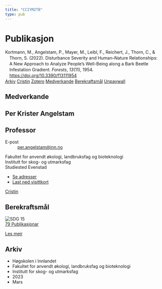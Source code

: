 ```yaml
---
title: "CCIYM2TB"
type: pub
---
```

<h1>Publikasjon</h1>
<article id="csl-bib-container-CCIYM2TB" class="csl-bib-container">
  <div class="csl-bib-body" style="line-height: 1.35; padding-left: 1em; text-indent:-1em;">
  <div class="csl-entry">Kortmann, M., Angelstam, P., Mayer, M., Leibl, F., Reichert, J., Thorn, C., &amp; Thorn, S. (2022). Disturbance Severity and Human&#x2013;Nature Relationships: A New Approach to Analyze People&#x2019;s Well-Being along a Bark Beetle Infestation Gradient. <i>Forests</i>, <i>13</i>(11), 1954. <a href="https://doi.org/10.3390/f13111954">https://doi.org/10.3390/f13111954</a></div>
</div>
  <div class="csl-bib-buttons">
    <a href="#taxonomy-article-CCIYM2TB" class="csl-bib-button">Arkiv</a>
    <a href alt="Cristin URL" class="csl-bib-button">Cristin</a>
    <a href alt="Zotero URL" class="csl-bib-button">Zotero</a>
    <a href="#contributors-article-CCIYM2TB" class="csl-bib-button">Medverkande</a>
    <a href="#sdg-article-CCIYM2TB" class="csl-bib-button">Berekraftsmål</a>
    <a href="https://www.mdpi.com/1999-4907/13/11/1954/pdf?version=1669107385" class="csl-bib-button">Unpaywall</a>
  </div>
  <div id="csl-bib-meta-container-CCIYM2TB"></div>
</article>
<div id="csl-bib-meta-CCIYM2TB" class="csl-bib-meta">
  <article id="contributors-article-CCIYM2TB" class="contributors-article">
    <h1>Medverkande</h1>
    <div class="personas">
<div class="vrtx-hinn-person-card">
<div class="photo">
<i class="lar la-user-circle missing-person"></i>
</div>
<div class="info">
<hgroup><h1>Per Krister Angelstam</h1>
<h2>Professor</h2>
</hgroup><dl>
<dt>E-post</dt>
<dd>
<a href="mailto:per.angelstam@inn.no">per.angelstam@inn.no</a>
</dd>
</dl>
<p>
Fakultet for anvendt økologi, landbruksfag og bioteknologi<br>
Institutt for skog- og utmarksfag<br>
Studiested Evenstad
</p>
<ul class="vrtx-hinn-links">
<li><a href="https://www.inn.no/finn-en-ansatt/per-angelstam.html#vrtx-hinn-addresses">Se adresser</a></li>
<li><a href="https://www.inn.no/finn-en-ansatt/per-angelstam.html?vrtx=vcf">Last ned visittkort</a></li>
</ul>
</div>
</div>
<a href="https://app.cristin.no/persons/show.jsf?id=1318014" alt="Cristin URL" class="personas-cristin">Cristin</a>
</div>
  </article>
  <article id="sdg-article-CCIYM2TB" class="sdg-article">
    <h1>Berekraftsmål</h1>
    <div class="sdg-container"><div id="sdg15" class="sdg">
<img src="{{< params subfolder >}}images/sdg/sdg15_no.png" class="image" alt="SDG 15">
<div class="sdg-overlay">
<a href="{{< params subfolder >}}no/archive/?sdg=15#archive" class="sdg-publication-count"><span>79</span> Publikasjonar</a>
<p><a href="https://www.fn.no/om-fn/fns-baerekraftsmaal/livet-paa-land?lang=nno-NO" class="sdg-read-more">Les meir</a></p>
</div>
</div></div>
  </article>
  <article id="taxonomy-article-CCIYM2TB" class="taxonomy-article">
    <h1>Arkiv</h1>
    <ul>
      <li>Høgskolen i Innlandet</li>
      <li>Fakultet for anvendt økologi, landbruksfag og bioteknologi</li>
      <li>Institutt for skog- og utmarksfag</li>
      <li>2023</li>
      <li>Mars</li>
    </ul>
  </article>
</div>
